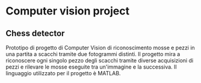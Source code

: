 # Computer vision project #
## Chess detector

Prototipo di progetto di Computer Vision di riconoscimento mosse e pezzi in una partita a scacchi tramite due fotogrammi distinti. Il progetto mira a riconoscere ogni singolo pezzo degli scacchi tramite diverse acquisizioni di pezzi e rilevare le mosse eseguite tra un'immagine e la successiva. Il linguaggio utilizzato per il progetto è MATLAB.